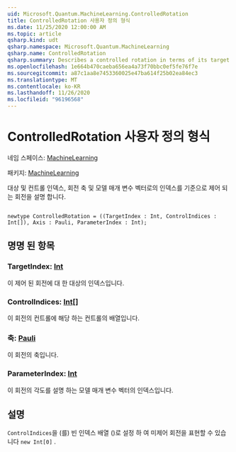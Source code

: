 ```yaml
---
uid: Microsoft.Quantum.MachineLearning.ControlledRotation
title: ControlledRotation 사용자 정의 형식
ms.date: 11/25/2020 12:00:00 AM
ms.topic: article
qsharp.kind: udt
qsharp.namespace: Microsoft.Quantum.MachineLearning
qsharp.name: ControlledRotation
qsharp.summary: Describes a controlled rotation in terms of its target and control indices, rotation axis, and index into a model parameter vector.
ms.openlocfilehash: 1e664b470caeba656ea4a73f70bbc0ef5fe76f7e
ms.sourcegitcommit: a87c1aa8e7453360025e47ba614f25b02ea84ec3
ms.translationtype: MT
ms.contentlocale: ko-KR
ms.lasthandoff: 11/26/2020
ms.locfileid: "96196568"
---
```

# <a name="controlledrotation-user-defined-type"></a>ControlledRotation 사용자 정의 형식

네임 스페이스: [MachineLearning](xref:Microsoft.Quantum.MachineLearning)

패키지: [MachineLearning](https://nuget.org/packages/Microsoft.Quantum.MachineLearning)


대상 및 컨트롤 인덱스, 회전 축 및 모델 매개 변수 벡터로의 인덱스를 기준으로 제어 되는 회전을 설명 합니다.

```qsharp

newtype ControlledRotation = ((TargetIndex : Int, ControlIndices : Int[]), Axis : Pauli, ParameterIndex : Int);
```



## <a name="named-items"></a>명명 된 항목

### <a name="targetindex--int"></a>TargetIndex: [Int](xref:microsoft.quantum.lang-ref.int)

이 제어 된 회전에 대 한 대상의 인덱스입니다.
### <a name="controlindices--int"></a>ControlIndices: [Int](xref:microsoft.quantum.lang-ref.int)[]

이 회전의 컨트롤에 해당 하는 컨트롤의 배열입니다.
### <a name="axis--pauli"></a>축: [Pauli](xref:microsoft.quantum.lang-ref.pauli)

이 회전의 축입니다.
### <a name="parameterindex--int"></a>ParameterIndex: [Int](xref:microsoft.quantum.lang-ref.int)

이 회전의 각도를 설명 하는 모델 매개 변수 벡터의 인덱스입니다.

## <a name="remarks"></a>설명

`ControlIndices`을 (를) 빈 인덱스 배열 ()로 설정 하 여 미제어 회전을 표현할 수 있습니다 `new Int[0]` .